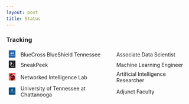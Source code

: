 ```yaml
---
layout: post
title: Status
---
```


### Tracking

<table align="center" border: none;">
  <tbody style="border: none;">
        <tr style="border: none;">
            <td align="center" style="border: none;"><img width="20vw" height="20vw" src="media/bcbst.png"></td>
            <td style="border: none;">BlueCross BlueShield Tennessee</td>
            <td style="border: none;">Associate Data Scientist</td>
        </tr>
        <tr style="border: none;">
            <td align="center" style="border: none;"><img width="20vw" height="20vw" src="media/sp1.png"></td>
            <td style="border: none;">SneakPeek</td>
            <td style="border: none;">Machine Learning Engineer</td>
        </tr>
        <tr style="border: none;">
            <td align="center" style="border: none;"><img width="20vw" height="20vw" src="media/nilab.png"></td>
            <td style="border: none;">Networked Intelligence Lab</td>
            <td style="border: none;">Artificial Intelligence Researcher</td>
        </tr>
        <tr style="border: none;">
            <td align="center" style="border: none;"><img width="20vw" height="20vw" src="media/utc.png"></td>
            <td style="border: none;">University of Tennessee at Chattanooga</td>
          <td style="border: none;">Adjunct Faculty</td>
        </tr>
    </tbody>
</table>

